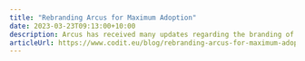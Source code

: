 ```yaml
---
title: "Rebranding Arcus for Maximum Adoption"
date: 2023-03-23T09:13:00+10:00
description: Arcus has received many updates regarding the branding of each component's feature documentation. Just recently, we took the final step in the rebranding of Arcus: a whole new general Arcus landing zone.
articleUrl: https://www.codit.eu/blog/rebranding-arcus-for-maximum-adoption/
---
```

